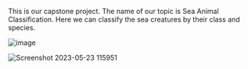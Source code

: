 This is our capstone project. The name of our topic is Sea Animal Classification. Here we can classify the sea creatures by their class and species. 

![image](https://github.com/unrealemon/Sea_Animal_Classification/assets/104528693/48163fe3-011a-4dff-a2be-b767661e1706)

![Screenshot 2023-05-23 115951](https://github.com/unrealemon/Sea_Animal_Classification/assets/104528693/4bf235be-ce5b-4ec0-bedf-f1a7c3cdba3d)

